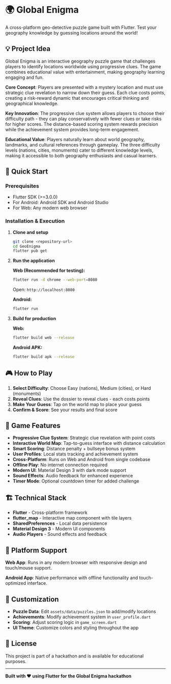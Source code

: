 # 🌍 Global Enigma

A cross-platform geo-detective puzzle game built with Flutter. Test your geography knowledge by guessing locations around the world!

## 💡 Project Idea

Global Enigma is an interactive geography puzzle game that challenges players to identify locations worldwide using progressive clues. The game combines educational value with entertainment, making geography learning engaging and fun.

**Core Concept**: Players are presented with a mystery location and must use strategic clue revelation to narrow down their guess. Each clue costs points, creating a risk-reward dynamic that encourages critical thinking and geographical knowledge.

**Key Innovation**: The progressive clue system allows players to choose their difficulty path - they can play conservatively with fewer clues or take risks for higher scores. The distance-based scoring system rewards precision while the achievement system provides long-term engagement.

**Educational Value**: Players naturally learn about world geography, landmarks, and cultural references through gameplay. The three difficulty levels (nations, cities, monuments) cater to different knowledge levels, making it accessible to both geography enthusiasts and casual learners.

## 🚀 Quick Start

### Prerequisites
- Flutter SDK (>=3.0.0)
- For Android: Android SDK and Android Studio
- For Web: Any modern web browser

### Installation & Execution

1. **Clone and setup**
   ```bash
   git clone <repository-url>
   cd GeoEnigma
   flutter pub get
   ```

2. **Run the application**
   
   **Web (Recommended for testing):**
   ```bash
   flutter run -d chrome --web-port=8080
   ```
   Open: `http://localhost:8080`
   
   **Android:**
   ```bash
   flutter run
   ```

3. **Build for production**
   
   **Web:**
   ```bash
   flutter build web --release
   ```
   
   **Android APK:**
   ```bash
   flutter build apk --release
   ```

## 🎮 How to Play

1. **Select Difficulty**: Choose Easy (nations), Medium (cities), or Hard (monuments)
2. **Reveal Clues**: Use the dossier to reveal clues - each costs points
3. **Make Your Guess**: Tap on the world map to place your guess
4. **Confirm & Score**: See your results and final score

## 🎯 Game Features

- **Progressive Clue System**: Strategic clue revelation with point costs
- **Interactive World Map**: Tap-to-guess interface with distance calculation
- **Smart Scoring**: Distance penalty + bullseye bonus system
- **User Profiles**: Local stats tracking and achievement system
- **Cross-Platform**: Runs on Web and Android from single codebase
- **Offline Play**: No internet connection required
- **Modern UI**: Material Design 3 with dark mode support
- **Sound Effects**: Audio feedback for enhanced experience
- **Timer Mode**: Optional countdown timer for added challenge

## 🏗️ Technical Stack

- **Flutter** - Cross-platform framework
- **flutter_map** - Interactive map component with tile layers
- **SharedPreferences** - Local data persistence
- **Material Design 3** - Modern UI components
- **Audio Players** - Sound effects and feedback

## 📱 Platform Support

**Web App**: Runs in any modern browser with responsive design and touch/mouse support.

**Android App**: Native performance with offline functionality and touch-optimized interface.

## 🎨 Customization

- **Puzzle Data**: Edit `assets/data/puzzles.json` to add/modify locations
- **Achievements**: Modify achievement system in `user_profile.dart`
- **Scoring**: Adjust scoring logic in `game_screen.dart`
- **UI Theme**: Customize colors and styling throughout the app

## 📄 License

This project is part of a hackathon and is available for educational purposes.

---

**Built with ❤️ using Flutter for the Global Enigma hackathon**